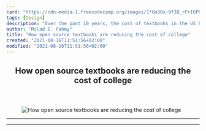 ```yaml
---
card: "https://cdn-media-1.freecodecamp.org/images/1*Gm30x-9f3Q_rFrIGPN--TQ.png"
tags: [Design]
description: "Over the past 10 years, the cost of textbooks in the US has i"
author: "Milad E. Fahmy"
title: "How open source textbooks are reducing the cost of college"
created: "2021-08-16T11:51:56+02:00"
modified: "2021-08-16T11:51:56+02:00"
---
```

<div class="site-wrapper">
<main id="site-main" class="site-main outer">
<div class="inner">
<article class="post-full post tag-design tag-startup tag-tech tag-technology tag-seo ">
<header class="post-full-header">
<h1 class="post-full-title">How open source textbooks are reducing the cost of college</h1>
</header>
<figure class="post-full-image">
<picture>
<source media="(max-width: 700px)" sizes="1px" srcset="data:image/gif;base64,R0lGODlhAQABAIAAAAAAAP///yH5BAEAAAAALAAAAAABAAEAAAIBRAA7 1w">
<source media="(min-width: 701px)" sizes="(max-width: 800px) 400px,
(max-width: 1170px) 700px,
1400px" srcset="https://cdn-media-1.freecodecamp.org/images/1*Gm30x-9f3Q_rFrIGPN--TQ.png 300w,
https://cdn-media-1.freecodecamp.org/images/1*Gm30x-9f3Q_rFrIGPN--TQ.png 600w,
https://cdn-media-1.freecodecamp.org/images/1*Gm30x-9f3Q_rFrIGPN--TQ.png 1000w,
https://cdn-media-1.freecodecamp.org/images/1*Gm30x-9f3Q_rFrIGPN--TQ.png 2000w">
<img onerror="this.style.display='none'" src="https://cdn-media-1.freecodecamp.org/images/1*Gm30x-9f3Q_rFrIGPN--TQ.png" alt="How open source textbooks are reducing the cost of college">
</picture>
</figure>
<section class="post-full-content">
<div class="post-content">
</div>
<hr>
<hr>
</section>
</article>
</div>
</main>
</div>
<!-- Google Tag Manager (noscript) -->
<!-- End Google Tag Manager (noscript) -->
